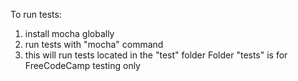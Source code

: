 To run tests:
1. install mocha globally
2. run tests with "mocha" command
3. this will run tests located in the "test" folder
Folder "tests" is for FreeCodeCamp testing only


